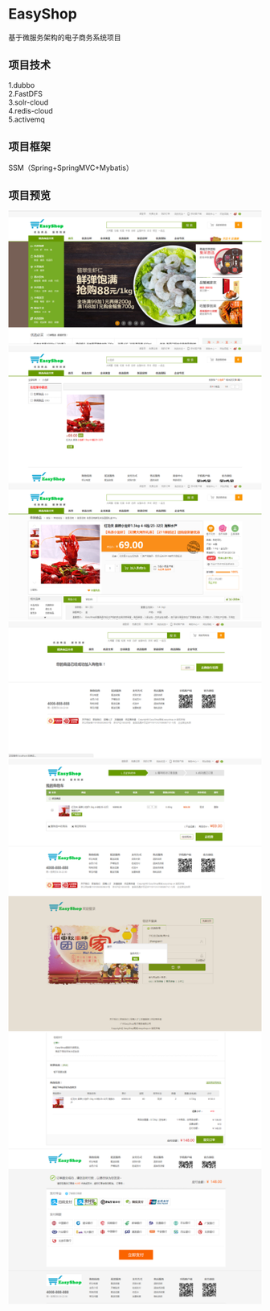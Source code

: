 # EasyShop
基于微服务架构的电子商务系统项目

## 项目技术
1.dubbo   
2.FastDFS   
3.solr-cloud   
4.redis-cloud   
5.activemq   

## 项目框架
SSM（Spring+SpringMVC+Mybatis）

## 项目预览
![detail](/screen/1.PNG)
![detail](/screen/2.PNG)
![detail](/screen/3.PNG)
![detail](/screen/4.PNG)
![detail](/screen/5.PNG)
![detail](/screen/6.PNG)
![detail](/screen/7.PNG)
![detail](/screen/8.PNG)
